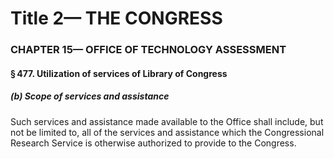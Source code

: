 
# Title 2— THE CONGRESS
### CHAPTER 15— OFFICE OF TECHNOLOGY ASSESSMENT
#### § 477. Utilization of services of Library of Congress
##### (b) Scope of services and assistance

Such services and assistance made available to the Office shall include, but not be limited to, all of the services and assistance which the Congressional Research Service is otherwise authorized to provide to the Congress.
